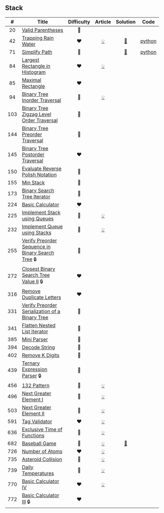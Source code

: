 
## Stack

|#|Title|Difficulty|Article|Solution|Code|
|:---:|---|:---:|:---:|:---:|:---:|
|20|[Valid Parentheses](https://leetcode.com/problems/valid-parentheses) |💚||||
|42|[Trapping Rain Water](https://leetcode.com/problems/trapping-rain-water) |❤️|[💡](https://leetcode.com/articles/trapping-rain-water)|[📜](.././solutions/42.%20Trapping%20Rain%20Water.md)|[python](.././python/42.%20Trapping%20Rain%20Water.py)|
|71|[Simplify Path](https://leetcode.com/problems/simplify-path) |🧡||[📜](.././solutions/71.%20Simplify%20Path.md)|[python](.././python/71.%20Simplify%20Path.py)|
|84|[Largest Rectangle in Histogram](https://leetcode.com/problems/largest-rectangle-in-histogram) |❤️|[💡](https://leetcode.com/articles/largest-rectangle-histogram)|||
|85|[Maximal Rectangle](https://leetcode.com/problems/maximal-rectangle) |❤️||||
|94|[Binary Tree Inorder Traversal](https://leetcode.com/problems/binary-tree-inorder-traversal) |🧡|[💡](https://leetcode.com/articles/binary-tree-inorder-traversal)|||
|103|[Binary Tree Zigzag Level Order Traversal](https://leetcode.com/problems/binary-tree-zigzag-level-order-traversal) |🧡||||
|144|[Binary Tree Preorder Traversal](https://leetcode.com/problems/binary-tree-preorder-traversal) |🧡||||
|145|[Binary Tree Postorder Traversal](https://leetcode.com/problems/binary-tree-postorder-traversal) |❤️||||
|150|[Evaluate Reverse Polish Notation](https://leetcode.com/problems/evaluate-reverse-polish-notation) |🧡||||
|155|[Min Stack](https://leetcode.com/problems/min-stack) |💚||||
|173|[Binary Search Tree Iterator](https://leetcode.com/problems/binary-search-tree-iterator) |🧡||||
|224|[Basic Calculator](https://leetcode.com/problems/basic-calculator) |❤️||||
|225|[Implement Stack using Queues](https://leetcode.com/problems/implement-stack-using-queues) |💚|[💡](https://leetcode.com/articles/implement-stack-using-queues)|||
|232|[Implement Queue using Stacks](https://leetcode.com/problems/implement-queue-using-stacks) |💚|[💡](https://leetcode.com/articles/implement-queue-using-stacks)|||
|255|[Verify Preorder Sequence in Binary Search Tree](https://leetcode.com/problems/verify-preorder-sequence-in-binary-search-tree) 🔒|🧡||||
|272|[Closest Binary Search Tree Value II](https://leetcode.com/problems/closest-binary-search-tree-value-ii) 🔒|❤️||||
|316|[Remove Duplicate Letters](https://leetcode.com/problems/remove-duplicate-letters) |❤️||||
|331|[Verify Preorder Serialization of a Binary Tree](https://leetcode.com/problems/verify-preorder-serialization-of-a-binary-tree) |🧡||||
|341|[Flatten Nested List Iterator](https://leetcode.com/problems/flatten-nested-list-iterator) |🧡||||
|385|[Mini Parser](https://leetcode.com/problems/mini-parser) |🧡||||
|394|[Decode String](https://leetcode.com/problems/decode-string) |🧡||||
|402|[Remove K Digits](https://leetcode.com/problems/remove-k-digits) |🧡||||
|439|[Ternary Expression Parser](https://leetcode.com/problems/ternary-expression-parser) 🔒|🧡||||
|456|[132 Pattern](https://leetcode.com/problems/132-pattern) |🧡|[💡](https://leetcode.com/articles/132-pattern)|||
|496|[Next Greater Element I](https://leetcode.com/problems/next-greater-element-i) |💚|[💡](https://leetcode.com/articles/greater-element-i)|||
|503|[Next Greater Element II](https://leetcode.com/problems/next-greater-element-ii) |🧡|[💡](https://leetcode.com/articles/next-greater-element-ii)|||
|591|[Tag Validator](https://leetcode.com/problems/tag-validator) |❤️|[💡](https://leetcode.com/articles/tag-validator)|||
|636|[Exclusive Time of Functions](https://leetcode.com/problems/exclusive-time-of-functions) |🧡|[💡](https://leetcode.com/articles/exclusive-time-of-functions)|||
|682|[Baseball Game](https://leetcode.com/problems/baseball-game) |💚|[💡](https://leetcode.com/articles/baseball-game)|[📜](.././solutions/682.%20Baseball%20Game.md)||
|726|[Number of Atoms](https://leetcode.com/problems/number-of-atoms) |❤️|[💡](https://leetcode.com/articles/number-of-atoms)|||
|735|[Asteroid Collision](https://leetcode.com/problems/asteroid-collision) |🧡|[💡](https://leetcode.com/articles/asteroid-collision)|||
|739|[Daily Temperatures](https://leetcode.com/problems/daily-temperatures) |🧡|[💡](https://leetcode.com/articles/daily-temperatures)|||
|770|[Basic Calculator IV](https://leetcode.com/problems/basic-calculator-iv) |❤️|[💡](https://leetcode.com/articles/basic-calculator-iv)|||
|772|[Basic Calculator III](https://leetcode.com/problems/basic-calculator-iii) 🔒|❤️||||